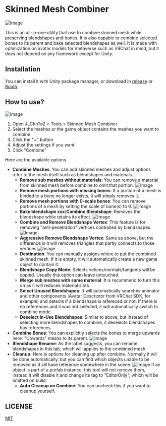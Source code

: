 Skinned Mesh Combiner
=====================

![Image](cover.png)

This is an all-in-one utility that use to combine skinned mesh while preserving blendshapes and bones.
It is also capable to combine selected bones to its parent and bake selected blendshapes as well.
It is made with optimization on avatar models for metaverse such as VRChat in mind, but it does not depend on any framework except for Unity.

## Installation
You can install it with Unity package manager, or download in [release](https://github.com/JLChnToZ/SkinnedMeshCombiner/releases) or [Booth](https://xtl.booth.pm/items/4664467).

## How to use?

![Image](.tutorial/0.png)
1. Open JLChnToZ > Tools > Skinned Mesh Combiner
2. Select the meshes or the game object contains the meshes you want to combine
3. Click the "+" button
4. Adjust the settings if you want
5. Click "Combine"

Here are the available options
- **Combine Meshes**: You can add skinned meshes and adjust options refer to the mesh itself such as blendshapes and materials.
  - **Remove sub meshes without materials**: You can remove a material from skinned mesh before combine to omit that portion.
    ![Image](.tutorial/1.png)
  - **Remove mesh portions with missing bones**: If a portion of a mesh is binded to a bone no longer exists, it will simply removes it.
  - **Remove mesh portions with 0-scale bones**: You can remove portions of a mesh by setting the scale of bone(s) to 0.
    ![Image](.tutorial/2.png)
  - **Bake blendshape xxx**/**Combine Blendshape**: Removes the blendshape while retains its effect.
    ![Image](.tutorial/3.png)
  - **Combine and Remove Blendshape Vertex**: This feature is for removing "anti-penetration" vertices controlled by blendshapes.
    ![Image](.tutorial/4.png)
  - **Aggressive Remove Blendshape Vertex**: Same as above, but the difference is it will removes triangles that partly connects to those vertices
    ![Image](.tutorial/5.png)
  - **Destination**: You can manually assigns where to put the combined skinned mesh. If it is empty, it will automatically create a new game object to contain it.
  - **Blendshape Copy Mode**: Selects vetices/normals/tangents will be copied. Usually this option can leave untouched.
  - **Merge sub meshes with same material**: It is recommend to turn this on as it will reduces material slots.
  - **Select Unused Blendshapes**: It will automatically searches animator and other components (Avatar Descriptor from VRChat SDK, for example) and detects if a blendshape is refereced or not. If there is no references and it was not selected, it will automatically switch to combine mode.
  - **Deselect In-Use Blendshapes**: Similar to above, but instead of selecting more blendshapes to combine, it deselects blendshapes has references.
- **Combine Bones**: You can explicitly selects the bones to merge upwards here. "Upwards" means to its parent.
  ![Image](.tutorial/6.png)
- **Blendshape Rename**: As the label suggests, you can rename blendshapes in this tab, which will applies to the combined mesh.
- **Cleanup**: Here is options for cleaning up after combine. Normally it will be done automatically, but you can find which objects unable to be removed as it sill have reference somewhere in the scene.
  ![Image](.tutorial/7.png) If an object is part of a prefab instance, this tool will not remove them, instead it will disable it and change its tag to "EditorOnly", which will be omitted on build.
  - **Auto Cleanup on Combine**: You can uncheck this if you want to cleanup yourself.



## LICENSE
[MIT](LICENSE)